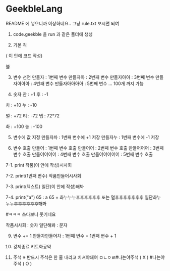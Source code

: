 # GeekbleLang
README 에 넣으니까 이상하네요..
그냥 rule.txt 보시면 되여


1. code.geekble 을 run 과 같은 폴더에 생성



2. 기본
긱

( 이 안에 코드 작성)

블



3. 변수 선언
만들자 : 1번째 변수
만들자아 : 2번째 변수
만들자아아 : 3번째 변수
만들자아아아 : 4번째 변수
만들자아아아아 : 5번째 변수
...
100개 까지 가능



4. 숫자
찬 : +1
후 : -1

차 : +10
누 : -10

멀 : +72
티 : -72
탭 : 72*72

촤 : +100
눙 : -100




5. 변수에 값 지정
만들자차 : 1번째 변수에 +1 저장
만들자누 : 1번째 변수에 -1 저장




6. 변수 호출
만들어 : 1번째 변수 호출
만들어어 : 2번째 변수 호출
만들어어어 : 3번째 변수 호출
만들어어어어 : 4번째 변수 호출
만들어어어어어 : 5번째 변수 호출



7-1. print
작품(이 안에 작성)시사회

7-2. print(1번째 변수)
작품만들어시사회


7-3. print(텍스트)
일단(이 안에 작성)해봐

7-4. print("a")
65 : a
65 = 촤누누누후후후후후후 또는 멀후후후후후후후
일단촤누누누후후후후후후해봐

#ㅋㅋㅋ 쓰다보니 웃기네요

작품시사회 : 숫자
일단해봐 : 문자



9. 변수 += 1
만들자만들어차 : 1번째 변수 = 1번째 변수 + 1



10. 강제종료
키트화공약


11. 주석
※ 반드시 주석은 한 줄 내리고 치셔야돼여
ㅁㄴㅇㄹ#나는야주석  ( X )
#나는야주석 ( O )
